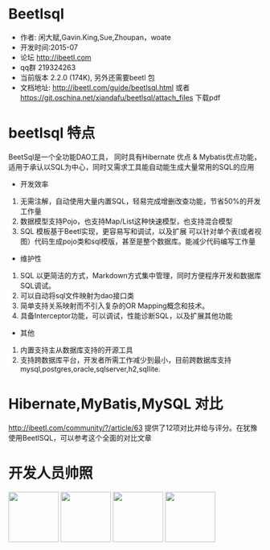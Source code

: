 # Beetlsql

* 作者: 闲大赋,Gavin.King,Sue,Zhoupan，woate
* 开发时间:2015-07
* 论坛 http://ibeetl.com
* qq群 219324263
* 当前版本 2.2.0 (174K), 另外还需要beetl 包
* 文档地址: http://ibeetl.com/guide/beetlsql.html 或者 https://git.oschina.net/xiandafu/beetlsql/attach_files 下载pdf 
 
# beetlsql 特点


BeetSql是一个全功能DAO工具， 同时具有Hibernate 优点 & Mybatis优点功能，适用于承认以SQL为中心，同时又需求工具能自动能生成大量常用的SQL的应用

* 开发效率

1. 无需注解，自动使用大量内置SQL，轻易完成增删改查功能，节省50%的开发工作量
1. 数据模型支持Pojo，也支持Map/List这种快速模型，也支持混合模型
1. SQL 模板基于Beetl实现，更容易写和调试，以及扩展
可以针对单个表(或者视图）代码生成pojo类和sql模版，甚至是整个数据库。能减少代码编写工作量

* 维护性

1. SQL 以更简洁的方式，Markdown方式集中管理，同时方便程序开发和数据库SQL调试。
1. 可以自动将sql文件映射为dao接口类
1. 简单支持关系映射而不引入复杂的OR Mapping概念和技术。
1. 具备Interceptor功能，可以调试，性能诊断SQL，以及扩展其他功能
	
* 其他

1. 内置支持主从数据库支持的开源工具
1. 支持跨数据库平台，开发者所需工作减少到最小，目前跨数据库支持mysql,postgres,oracle,sqlserver,h2,sqllite.





# Hibernate,MyBatis,MySQL 对比

http://ibeetl.com/community/?/article/63  提供了12项对比并给与评分。在犹豫使用BeetlSQL，可以参考这个全面的对比文章



# 开发人员帅照

<img src="http://ibeetl.com/guide/xiandafu.jpg" width = "100" height = "100"  />

<img src="http://ibeetl.com/guide/GV2.png" width = "100" height = "100"  />

<img src="http://ibeetl.com/guide/SUE.jpg" width = "100" height = "100"  />


<img src="http://ibeetl.com/guide/fitz.jpg.png" width = "100" height = "100"  />


